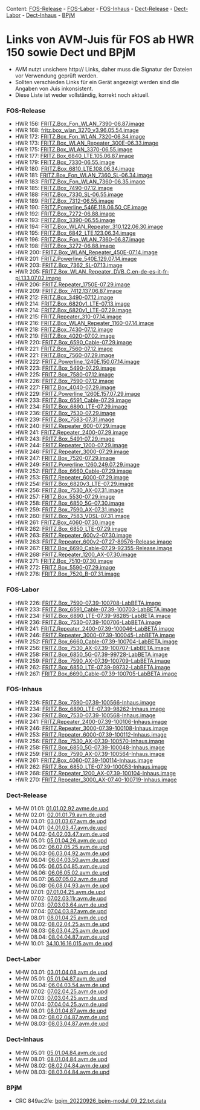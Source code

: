 Content: [FOS-Release](#fos-release) - [FOS-Labor](#fos-labor) - [FOS-Inhaus](#fos-inhaus) - [Dect-Release](#dect-release) - [Dect-Labor](#dect-labor) - [Dect-Inhaus](#dect-inhaus) - [BPjM](#bpjm)
# Links von AVM-Juis für FOS ab HWR 150 sowie Dect und BPjM
 - AVM nutzt unsichere http:// Links, daher muss die Signatur der Dateien vor Verwendung geprüft werden.
 - Sollten verschieden Links für ein Gerät angezeigt werden sind die Angaben von Juis inkonsistent.
 - Diese Liste ist weder vollständig, korrekt noch aktuell.

### FOS-Release
 - HWR 156: [FRITZ.Box_Fon_WLAN_7390-06.87.image](http://download.avm.de/fritzbox/fritzbox-7390/deutschland/fritz.os/FRITZ.Box_Fon_WLAN_7390-06.87.image)
 - HWR 168: [fritz.box_wlan_3270_v3.96.05.54.image](ftp://ftp.avm.de/archive/fritz.box/fritzbox.wlan_3270_v3/firmware/deutsch/fritz.box_wlan_3270_v3.96.05.54.image)
 - HWR 172: [FRITZ.Box_Fon_WLAN_7320-06.34.image](http://ftp.avm.de/archive/fritz.box/fritzbox.fon_wlan_7320/firmware/deutsch/FRITZ.Box_Fon_WLAN_7320-06.34.image)
 - HWR 173: [FRITZ.Box_WLAN_Repeater_300E-06.33.image](http://download.avm.de/fritzwlan/fritzwlan-repeater-300e/deutschland/fritz.os/FRITZ.Box_WLAN_Repeater_300E-06.33.image)
 - HWR 175: [FRITZ.Box_WLAN_3370-06.55.image](http://ftp.avm.de/archive/fritz.box/fritzbox.wlan_3370/firmware/deutsch/FRITZ.Box_WLAN_3370-06.55.image)
 - HWR 177: [FRITZ.Box_6840_LTE.105.06.87.image](http://download.avm.de/fritzbox/fritzbox-6840-lte/deutschland/fritz.os/FRITZ.Box_6840_LTE.105.06.87.image)
 - HWR 179: [FRITZ.Box_7330-06.55.image](http://ftp.avm.de/archive/fritz.box/fritzbox.7330/firmware/deutsch/FRITZ.Box_7330-06.55.image)
 - HWR 180: [FRITZ.Box_6810_LTE.108.06.34.image](http://download.avm.de/fritzbox/fritzbox-6810-lte/deutschland/fritz.os//FRITZ.Box_6810_LTE.108.06.34.image)
 - HWR 181: [FRITZ.Box_Fon_WLAN_7360_SL-06.34.image](http://download.avm.de/fritzbox/fritzbox-7360-sl/deutschland/fritz.os/FRITZ.Box_Fon_WLAN_7360_SL-06.34.image)
 - HWR 183: [FRITZ.Box_Fon_WLAN_7360-06.35.image](http://download.avm.de/fritzbox/fritzbox-7360-v1/deutschland/fritz.os/FRITZ.Box_Fon_WLAN_7360-06.35.image)
 - HWR 185: [FRITZ.Box_7490-07.12.image](http://download.avm.de/firmware/7490/jz76373/3265348765/deutschland/fritz.os/FRITZ.Box_7490-07.12.image)
 - HWR 188: [FRITZ.Box_7330_SL-06.55.image](http://ftp.avm.de/archive/fritz.box/fritzbox.7330_sl/firmware/deutsch/FRITZ.Box_7330_SL-06.55.image)
 - HWR 189: [FRITZ.Box_7312-06.55.image](http://download.avm.de/fritzbox/fritzbox-7312/deutschland/fritz.os/FRITZ.Box_7312-06.55.image)
 - HWR 190: [FRITZ.Powerline_546E.118.06.50_CE.image](http://download.avm.de/firmware/546E/8723218764/CE/FRITZ.Powerline_546E.118.06.50_CE.image)
 - HWR 192: [FRITZ.Box_7272-06.88.image](http://download.avm.de/fritzbox/fritzbox-7272/deutschland/fritz.os/FRITZ.Box_7272-06.88.image)
 - HWR 193: [FRITZ.Box_3390-06.55.image](http://ftp.avm.de/archive/fritz.box/fritzbox.wlan_3390/firmware/deutsch/FRITZ.Box_3390-06.55.image)
 - HWR 194: [FRITZ.Box_WLAN_Repeater_310.122.06.30.image](http://ftp.avm.de/archive/fritz.box/fritz.wlan_repeater_310/x_misc/FRITZ.Box_WLAN_Repeater_310.122.06.30.image)
 - HWR 195: [FRITZ.Box_6842_LTE.123.06.34.image](http://download.avm.de/fritzbox/fritzbox-6842-lte/deutschland/fritz.os/FRITZ.Box_6842_LTE.123.06.34.image)
 - HWR 196: [FRITZ.Box_Fon_WLAN_7360-06.87.image](http://download.avm.de/fritzbox/fritzbox-7360-v2/deutschland/fritz.os/FRITZ.Box_Fon_WLAN_7360-06.87.image)
 - HWR 198: [FRITZ.Box_3272-06.88.image](http://download.avm.de/fritzbox/fritzbox-3272/deutschland/fritz.os/FRITZ.Box_3272-06.88.image)
 - HWR 200: [FRITZ.Box_WLAN_Repeater_450E-07.14.image](http://download.avm.de/fritzwlan/fritzwlan-repeater-450e/deutschland/fritz.os/FRITZ.Box_WLAN_Repeater_450E-07.14.image)
 - HWR 201: [FRITZ.Powerline_540E.129.07.14.image](http://download.avm.de/fritzpowerline/fritzpowerline-540e/deutschland/fritz.os/FRITZ.Powerline_540E.129.07.14.image)
 - HWR 203: [FRITZ.Box_7362_SL-07.13.image](http://download.avm.de/fritzbox/fritzbox-7362-sl/deutschland/fritz.os/FRITZ.Box_7362_SL-07.13.image)
 - HWR 205: [FRITZ.Box_WLAN_Repeater_DVB_C.en-de-es-it-fr-pl.133.07.02.image](http://download.avm.de/fritzwlan/fritzwlan-repeater-dvb-c/deutschland/fritz.os/FRITZ.Box_WLAN_Repeater_DVB_C.en-de-es-it-fr-pl.133.07.02.image)
 - HWR 206: [FRITZ.Repeater_1750E-07.29.image](http://download.avm.de/fritzwlan/fritzwlan-repeater-1750e/deutschland/fritz.os/FRITZ.Repeater_1750E-07.29.image)
 - HWR 209: [FRITZ.Box_7412.137.06.87.image](http://download.avm.de/fritzbox/fritzbox-7412/deutschland/fritz.os/FRITZ.Box_7412.137.06.87.image)
 - HWR 212: [FRITZ.Box_3490-07.12.image](http://download.avm.de/firmware/3490/jz76373/3754863962/deutschland/fritz.os/FRITZ.Box_3490-07.12.image)
 - HWR 214: [FRITZ.Box_6820v1_LTE-07.13.image](http://download.avm.de/firmware/6820LTE/jz76373/4585995216/deutschland/fritz.os/FRITZ.Box_6820v1_LTE-07.13.image)
 - HWR 214: [FRITZ.Box_6820v1_LTE-07.29.image](http://download.avm.de/fritzbox/fritzbox-6820-lte/deutschland/fritz.os/FRITZ.Box_6820v1_LTE-07.29.image)
 - HWR 215: [FRITZ.Repeater_310-07.14.image](http://download.avm.de/fritzwlan/fritzwlan-repeater-310-b/deutschland/fritz.os/FRITZ.Repeater_310_-07.14.image)
 - HWR 216: [FRITZ.Box_WLAN_Repeater_1160-07.14.image](http://download.avm.de/fritzwlan/fritzwlan-repeater-1160/deutschland/fritz.os/FRITZ.Box_WLAN_Repeater_1160-07.14.image)
 - HWR 218: [FRITZ.Box_7430-07.12.image](http://download.avm.de/firmware/7430/jz76373/9273521133/deutschland/fritz.os/FRITZ.Box_7430-07.12.image)
 - HWR 219: [FRITZ.Box_4020-07.02.image](http://ftp.avm.de/fritzbox/fritzbox-4020/deutschland/fritz.os/FRITZ.Box_4020-07.02.image)
 - HWR 220: [FRITZ.Box_6590_Cable-07.29.image](http://download.avm.de/fritzbox/fritzbox-6590-cable/deutschland/fritz.os/FRITZ.Box_6590_Cable-07.29.image)
 - HWR 221: [FRITZ.Box_7560-07.12.image](http://download.avm.de/firmware/7560/jz76373/2437443879/deutschland/fritz.os/FRITZ.Box_7560-07.12.image)
 - HWR 221: [FRITZ.Box_7560-07.29.image](http://download.avm.de/fritzbox/fritzbox-7560/deutschland/fritz.os/FRITZ.Box_7560-07.29.image)
 - HWR 222: [FRITZ.Powerline_1240E.150.07.14.image](http://download.avm.de/fritzpowerline/fritzpowerline-1240e/deutschland/fritz.os/FRITZ.Powerline_1240E.150.07.14.image)
 - HWR 223: [FRITZ.Box_5490-07.29.image](http://ftp.avm.de/fritzbox/fritzbox-5490/other/fritz.os/FRITZ.Box_5490-07.29.image)
 - HWR 225: [FRITZ.Box_7580-07.12.image](http://download.avm.de/firmware/7580/jz76373/5382169925/other/fritz.os/FRITZ.Box_7580-07.12.image)
 - HWR 226: [FRITZ.Box_7590-07.12.image](http://download.avm.de/firmware/7590/jz76373/7472573230/deutschland/fritz.os/FRITZ.Box_7590-07.12.image)
 - HWR 227: [FRITZ.Box_4040-07.29.image](http://download.avm.de/fritzbox/fritzbox-4040/deutschland/fritz.os/FRITZ.Box_4040-07.29.image)
 - HWR 229: [FRITZ.Powerline_1260E.157.07.29.image](http://download.avm.de/fritzpowerline/fritzpowerline-1260e/deutschland/fritz.os/FRITZ.Powerline_1260E.157.07.29.image)
 - HWR 233: [FRITZ.Box_6591_Cable-07.29.image](http://download.avm.de/fritzbox/fritzbox-6591-cable/deutschland/fritz.os/FRITZ.Box_6591_Cable-07.29.image)
 - HWR 234: [FRITZ.Box_6890_LTE-07.29.image](http://download.avm.de/fritzbox/fritzbox-6890-lte/deutschland/fritz.os/FRITZ.Box_6890_LTE-07.29.image)
 - HWR 236: [FRITZ.Box_7530-07.29.image](http://download.avm.de/fritzbox/fritzbox-7530/deutschland/fritz.os/FRITZ.Box_7530-07.29.image)
 - HWR 239: [FRITZ.Box_7583-07.31.image](http://download.avm.de/fritzbox/fritzbox-7583/deutschland/fritz.os/FRITZ.Box_7583-07.31.image)
 - HWR 240: [FRITZ.Repeater_600-07.29.image](http://download.avm.de/fritzwlan/fritzrepeater-600/deutschland/fritz.os/FRITZ.Repeater_600-07.29.image)
 - HWR 241: [FRITZ.Repeater_2400-07.29.image](http://download.avm.de/fritzwlan/fritzrepeater-2400/deutschland/fritz.os/FRITZ.Repeater_2400-07.29.image)
 - HWR 243: [FRITZ.Box_5491-07.29.image](http://download.avm.de/fritzbox/fritzbox-5491/deutschland/fritz.os/FRITZ.Box_5491-07.29.image)
 - HWR 244: [FRITZ.Repeater_1200-07.29.image](http://download.avm.de/fritzwlan/fritzrepeater-1200/deutschland/fritz.os/FRITZ.Repeater_1200-07.29.image)
 - HWR 246: [FRITZ.Repeater_3000-07.29.image](http://download.avm.de/fritzwlan/fritzrepeater-3000/deutschland/fritz.os/FRITZ.Repeater_3000-07.29.image)
 - HWR 247: [FRITZ.Box_7520-07.29.image](http://download.avm.de/fritzbox/fritzbox-7520/deutschland/fritz.os/FRITZ.Box_7520-07.29.image)
 - HWR 249: [FRITZ.Powerline_1260.249.07.29.image](http://download.avm.de/fritzpowerline/fritzpowerline-1260/deutschland/fritz.os/FRITZ.Powerline_1260.249.07.29.image)
 - HWR 252: [FRITZ.Box_6660_Cable-07.29.image](http://download.avm.de/fritzbox/fritzbox-6660-cable/deutschland/fritz.os/FRITZ.Box_6660_Cable-07.29.image)
 - HWR 253: [FRITZ.Repeater_6000-07.29.image](http://download.avm.de/fritzwlan/fritzrepeater-6000/deutschland/fritz.os/FRITZ.Repeater_6000-07.29.image)
 - HWR 254: [FRITZ.Box_6820v3_LTE-07.29.image](http://download.avm.de/fritzbox/fritzbox-6820-lte-v3/deutschland/fritz.os/FRITZ.Box_6820v3_LTE-07.29.image)
 - HWR 256: [FRITZ.Box_7530_AX-07.31.image](http://download.avm.de/fritzbox/fritzbox-7530-ax/deutschland/fritz.os/FRITZ.Box_7530_AX-07.31.image)
 - HWR 257: [FRITZ.Box_5530-07.29.image](http://download.avm.de/fritzbox/fritzbox-5530-fiber/deutschland/fritz.os/FRITZ.Box_5530-07.29.image)
 - HWR 258: [FRITZ.Box_6850_5G-07.30.image](http://download.avm.de/fritzbox/fritzbox-6850-5g/deutschland/fritz.os/FRITZ.Box_6850_5G-07.30.image)
 - HWR 259: [FRITZ.Box_7590_AX-07.31.image](http://download.avm.de/fritzbox/fritzbox-7590-ax/deutschland/fritz.os/FRITZ.Box_7590_AX-07.31.image)
 - HWR 260: [FRITZ.Box_7583_VDSL-07.31.image](http://download.avm.de/fritzbox/fritzbox-7583-vdsl/deutschland/fritz.os/FRITZ.Box_7583_VDSL-07.31.image)
 - HWR 261: [FRITZ.Box_4060-07.30.image](http://download.avm.de/fritzbox/fritzbox-4060/other/fritz.os/FRITZ.Box_4060-07.30.image)
 - HWR 262: [FRITZ.Box_6850_LTE-07.29.image](http://download.avm.de/fritzbox/fritzbox-6850-lte/deutschland/fritz.os/FRITZ.Box_6850_LTE-07.29.image)
 - HWR 263: [FRITZ.Repeater_600v2-07.30.image](http://download.avm.de/fritzwlan/fritzrepeater-600v2/deutschland/fritz.os/FRITZ.Repeater_600v2-07.30.image)
 - HWR 263: [FRITZ.Repeater_600v2-07.27-89576-Release.image](http://download.avm.de/testfeld/600v2/FRITZ.Repeater_600v2-07.27-89576-Release.image)
 - HWR 267: [FRITZ.Box_6690_Cable-07.29-92355-Release.image](http://download.avm.de/testfeld/6690/FRITZ.Box_6690_Cable-07.29-92355-Release.image)
 - HWR 268: [FRITZ.Repeater_1200_AX-07.30.image](http://download.avm.de/fritzwlan/fritzrepeater-1200-ax/deutschland/fritz.os/FRITZ.Repeater_1200_AX-07.30.image)
 - HWR 271: [FRITZ.Box_7510-07.30.image](http://download.avm.de/fritzbox/fritzbox-7510/deutschland/fritz.os/FRITZ.Box_7510-07.30.image)
 - HWR 272: [FRITZ.Box_5590-07.29.image](http://download.avm.de/firmware/5590/0729/FRITZ.Box_5590-07.29.image)
 - HWR 276: [FRITZ.Box_7520_B-07.31.image](https://download.avm.de/fritzbox/fritzbox-7520-B/deutschland/fritz.os/FRITZ.Box_7520_B-07.31.image)

### FOS-Labor
 - HWR 226: [FRITZ.Box_7590-07.39-100708-LabBETA.image](http://download.avm.de/labor/MOVE21/7590/FRITZ.Box_7590-07.39-100708-LabBETA.image)
 - HWR 233: [FRITZ.Box_6591_Cable-07.39-100703-LabBETA.image](http://download.avm.de/labor/MOVE21/6591Cable/FRITZ.Box_6591_Cable-07.39-100703-LabBETA.image)
 - HWR 234: [FRITZ.Box_6890_LTE-07.39-98285-LabBETA.image](http://download.avm.de/labor/MOVE21/6890LTE/FRITZ.Box_6890_LTE-07.39-98285-LabBETA.image)
 - HWR 236: [FRITZ.Box_7530-07.39-100706-LabBETA.image](http://download.avm.de/labor/MOVE21/7530/FRITZ.Box_7530-07.39-100706-LabBETA.image)
 - HWR 241: [FRITZ.Repeater_2400-07.39-100046-LabBETA.image](http://download.avm.de/labor/MOVE21/2400/FRITZ.Repeater_2400-07.39-100046-LabBETA.image)
 - HWR 246: [FRITZ.Repeater_3000-07.39-100045-LabBETA.image](http://download.avm.de/labor/MOVE21/3000/FRITZ.Repeater_3000-07.39-100045-LabBETA.image)
 - HWR 252: [FRITZ.Box_6660_Cable-07.39-100704-LabBETA.image](http://download.avm.de/labor/MOVE21/6660Cable/FRITZ.Box_6660_Cable-07.39-100704-LabBETA.image)
 - HWR 256: [FRITZ.Box_7530_AX-07.39-100707-LabBETA.image](http://download.avm.de/labor/MOVE21/7530AX/FRITZ.Box_7530_AX-07.39-100707-LabBETA.image)
 - HWR 258: [FRITZ.Box_6850_5G-07.39-99728-LabBETA.image](http://download.avm.de/labor/MOVE21/68505G/FRITZ.Box_6850_5G-07.39-99728-LabBETA.image)
 - HWR 259: [FRITZ.Box_7590_AX-07.39-100709-LabBETA.image](http://download.avm.de/labor/MOVE21/7590AX/FRITZ.Box_7590_AX-07.39-100709-LabBETA.image)
 - HWR 262: [FRITZ.Box_6850_LTE-07.39-99732-LabBETA.image](http://download.avm.de/labor/MOVE21/6850LTE/FRITZ.Box_6850_LTE-07.39-99732-LabBETA.image)
 - HWR 267: [FRITZ.Box_6690_Cable-07.39-100705-LabBETA.image](http://download.avm.de/labor/MOVE21/6690Cable/FRITZ.Box_6690_Cable-07.39-100705-LabBETA.image)

### FOS-Inhaus
 - HWR 226: [FRITZ.Box_7590-07.39-100566-Inhaus.image](http://download.avm.de/inhaus/MOVE21/7590/FRITZ.Box_7590-07.39-100566-Inhaus.image)
 - HWR 234: [FRITZ.Box_6890_LTE-07.39-98262-Inhaus.image](http://download.avm.de/inhaus/MOVE21/6890LTE/FRITZ.Box_6890_LTE-07.39-98262-Inhaus.image)
 - HWR 236: [FRITZ.Box_7530-07.39-100568-Inhaus.image](http://download.avm.de/inhaus/MOVE21/7530/FRITZ.Box_7530-07.39-100568-Inhaus.image)
 - HWR 241: [FRITZ.Repeater_2400-07.39-100106-Inhaus.image](http://download.avm.de/inhaus/MOVE21/2400/FRITZ.Repeater_2400-07.39-100106-Inhaus.image)
 - HWR 246: [FRITZ.Repeater_3000-07.39-100108-Inhaus.image](http://download.avm.de/inhaus/MOVE21/3000/FRITZ.Repeater_3000-07.39-100108-Inhaus.image)
 - HWR 253: [FRITZ.Repeater_6000-07.39-100112-Inhaus.image](http://download.avm.de/inhaus/MOVE21/6000/FRITZ.Repeater_6000-07.39-100112-Inhaus.image)
 - HWR 256: [FRITZ.Box_7530_AX-07.39-100570-Inhaus.image](http://download.avm.de/inhaus/MOVE21/7530AX/FRITZ.Box_7530_AX-07.39-100570-Inhaus.image)
 - HWR 258: [FRITZ.Box_6850_5G-07.39-100048-Inhaus.image](http://download.avm.de/inhaus/MOVE21/68505G/FRITZ.Box_6850_5G-07.39-100048-Inhaus.image)
 - HWR 259: [FRITZ.Box_7590_AX-07.39-100564-Inhaus.image](http://download.avm.de/inhaus/MOVE21/7590AX/FRITZ.Box_7590_AX-07.39-100564-Inhaus.image)
 - HWR 261: [FRITZ.Box_4060-07.39-100114-Inhaus.image](http://download.avm.de/inhaus/MOVE21/4060/FRITZ.Box_4060-07.39-100114-Inhaus.image)
 - HWR 262: [FRITZ.Box_6850_LTE-07.39-100053-Inhaus.image](http://download.avm.de/inhaus/MOVE21/6850LTE/FRITZ.Box_6850_LTE-07.39-100053-Inhaus.image)
 - HWR 268: [FRITZ.Repeater_1200_AX-07.39-100104-Inhaus.image](http://download.avm.de/inhaus/MOVE21/1200AX/FRITZ.Repeater_1200_AX-07.39-100104-Inhaus.image)
 - HWR 270: [FRITZ.Repeater_3000_AX-07.40-100719-Inhaus.image](http://download.avm.de/inhaus/MOVE21/3000AX/FRITZ.Repeater_3000_AX-07.40-100719-Inhaus.image)

### Dect-Release
 - MHW 01.01: [01.01.02.92.avme.de.upd](http://download.avm.de/dect/0101/01.01.02.92.avme.de.upd)
 - MHW 02.01: [02.01.01.79.avm.de.upd](http://download.avm.de/dect/0201/02.01.01.79.avm.de.upd)
 - MHW 03.01: [03.01.03.67.avm.de.upd](http://download.avm.de/dect/0301/p15/03.01.03.67.avm.de.upd)
 - MHW 04.01: [04.01.03.47.avm.de.upd](http://download.avm.de/dect/0401/p15/04.01.03.47.avm.de.upd)
 - MHW 04.02: [04.02.03.47.avm.de.upd](http://download.avm.de/dect/0402/p15/04.02.03.47.avm.de.upd)
 - MHW 05.01: [05.01.04.26.avm.de.upd](http://download.avm.de/dect/0501/mesh18/05.01.04.26.avm.de.upd)
 - MHW 06.02: [06.02.05.25.avm.de.upd](http://download.avm.de/dect/0602/move21/06.02.05.25.avm.de.upd)
 - MHW 06.03: [06.03.04.92.avm.de.upd](http://download.avm.de/dect/0603/move21/06.03.04.92.avm.de.upd)
 - MHW 06.04: [06.04.03.50.avm.de.upd](http://download.avm.de/dect/0604/p15/06.04.03.50.avm.de.upd)
 - MHW 06.05: [06.05.04.85.avm.de.upd](http://download.avm.de/dect/0605/iq17/06.05.04.85.avm.de.upd)
 - MHW 06.06: [06.06.05.02.avm.de.upd](http://download.avm.de/dect/0606/Move21/06.06.05.02.avm.de.upd)
 - MHW 06.07: [06.07.05.02.avm.de.upd](http://download.avm.de/dect/0607/Move21/06.07.05.02.avm.de.upd)
 - MHW 06.08: [06.08.04.93.avm.de.upd](http://download.avm.de/dect/0608/naut_test/06.08.04.93.avm.de.upd)
 - MHW 07.01: [07.01.04.25.avm.de.upd](http://download.avm.de/dect/0701/07.01.04.25.avm.de.upd)
 - MHW 07.02: [07.02.03.11r.avm.de.upd](http://download.avm.de/dect/0702/perf12r/07.02.03.11r.avm.de.upd)
 - MHW 07.03: [07.03.03.64.avm.de.upd](http://download.avm.de/dect/0703/p15/07.03.03.64.avm.de.upd)
 - MHW 07.04: [07.04.03.87.avm.de.upd](http://download.avm.de/dect/0704/c16/07.04.03.87.avm.de.upd)
 - MHW 08.01: [08.01.04.25.avm.de.upd](http://download.avm.de/dect/0801/mesh18/08.01.04.25.avm.de.upd)
 - MHW 08.02: [08.02.04.25.avm.de.upd](http://download.avm.de/dect/0802/mesh18/08.02.04.25.avm.de.upd)
 - MHW 08.03: [08.03.04.25.avm.de.upd](http://download.avm.de/dect/0803/mesh18/08.03.04.25.avm.de.upd)
 - MHW 08.04: [08.04.04.87.avm.de.upd](http://download.avm.de/dect/0804/move21/08.04.04.87.avm.de.upd)
 - MHW 10.01: [34.10.16.16.015.avm.de.upd](http://download.avm.de/dect/1001/Release/34.10.16.16.015.avm.de.upd)

### Dect-Labor
 - MHW 03.01: [03.01.04.08.avm.de.upd](http://download.avm.de/dect/0301/iq17/03.01.04.08.avm.de.upd)
 - MHW 05.01: [05.01.04.87.avm.de.upd](http://download.avm.de/dect/0501/labor/05.01.04.87.avm.de.upd)
 - MHW 06.04: [06.04.03.54.avm.de.upd](http://download.avm.de/dect/0604/p15/06.04.03.54.avm.de.upd)
 - MHW 07.02: [07.02.04.25.avm.de.upd](http://download.avm.de/dect/0702/move21/07.02.04.25.avm.de.upd)
 - MHW 07.03: [07.03.04.25.avm.de.upd](http://download.avm.de/dect/0703/move21/07.03.04.25.avm.de.upd)
 - MHW 07.04: [07.04.04.25.avm.de.upd](http://download.avm.de/dect/0704/move21/07.04.04.25.avm.de.upd)
 - MHW 08.01: [08.01.04.87.avm.de.upd](http://download.avm.de/dect/0801/labor/08.01.04.87.avm.de.upd)
 - MHW 08.02: [08.02.04.87.avm.de.upd](http://download.avm.de/dect/0802/labor/08.02.04.87.avm.de.upd)
 - MHW 08.03: [08.03.04.87.avm.de.upd](http://download.avm.de/dect/0803/labor/08.03.04.87.avm.de.upd)

### Dect-Inhaus
 - MHW 05.01: [05.01.04.84.avm.de.upd](http://download.avm.de/dect/0501/labor1/05.01.04.84.avm.de.upd)
 - MHW 08.01: [08.01.04.84.avm.de.upd](http://download.avm.de/dect/0801/labor1/08.01.04.84.avm.de.upd)
 - MHW 08.02: [08.02.04.84.avm.de.upd](http://download.avm.de/dect/0802/labor1/08.02.04.84.avm.de.upd)
 - MHW 08.03: [08.03.04.84.avm.de.upd](http://download.avm.de/dect/0803/labor1/08.03.04.84.avm.de.upd)

### BPjM
 - CRC 849ac2fe: [bpjm_20220926_bpjm-modul_09_22.txt.data](http://download.avm.de/bpjm/210307/bpjm_20220926_bpjm-modul_09_22.txt.data)
